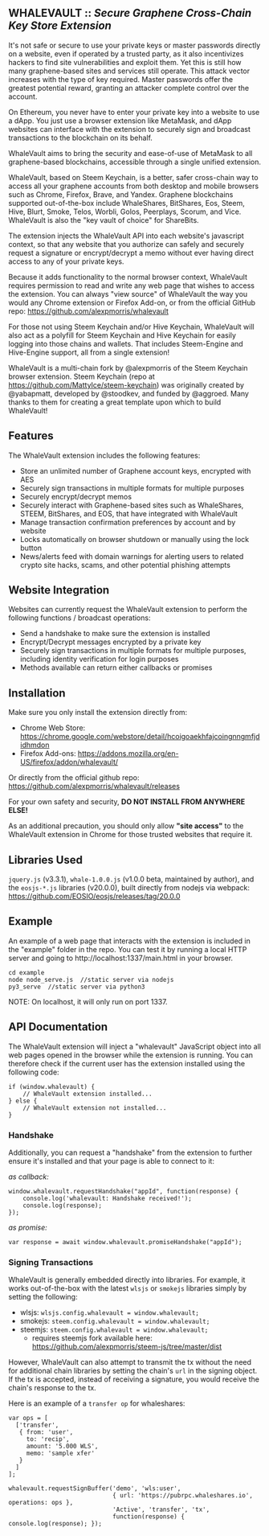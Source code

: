 WHALEVAULT :: *Secure Graphene Cross-Chain Key Store Extension*
---
It's not safe or secure to use your private keys or master passwords directly on a website, even if operated by a trusted party, as it also incentivizes hackers to find site vulnerabilities and exploit them.  Yet this is still how many graphene-based sites and services still operate.  This attack vector increases with the type of key required.  Master passwords offer the greatest potential reward, granting an attacker complete control over the account.

On Ethereum, you never have to enter your private key into a website to use a dApp.  You just use a browser extension like MetaMask, and dApp websites can interface with the extension to securely sign and broadcast transactions to the blockchain on its behalf.

WhaleVault aims to bring the security and ease-of-use of MetaMask to all graphene-based blockchains, accessible through a single unified extension.

WhaleVault, based on Steem Keychain, is a better, safer cross-chain way to access all your graphene accounts from both desktop and mobile browsers such as Chrome, Firefox, Brave, and Yandex.  Graphene blockchains supported out-of-the-box include WhaleShares, BitShares, Eos, Steem, Hive, Blurt, Smoke, Telos, Worbli, Golos, Peerplays, Scorum, and Vice.  WhaleVault is also the "key vault of choice" for ShareBits.

The extension injects the WhaleVault API into each website's javascript context, so that any website that you authorize can safely and securely request a signature or encrypt/decrypt a memo without ever having direct access to any of your private keys.

Because it adds functionality to the normal browser context, WhaleVault requires permission to read and write any web page that wishes to access the extension. You can always "view source" of WhaleVault the way you would any Chrome extension or Firefox Add-on, or from the official GitHub repo: https://github.com/alexpmorris/whalevault

For those not using Steem Keychain and/or Hive Keychain, WhaleVault will also act as a polyfill for Steem Keychain and Hive Keychain for easily logging into those chains and wallets.  That includes Steem-Engine and Hive-Engine support, all from a single extension!

WhaleVault is a multi-chain fork by @alexpmorris of the Steem Keychain browser extension.  Steem Keychain (repo at https://github.com/MattyIce/steem-keychain) was originally created by @yabapmatt, developed by @stoodkev, and funded by @aggroed. Many thanks to them for creating a great template upon which to build WhaleVault!

## Features
The WhaleVault extension includes the following features:
- Store an unlimited number of Graphene account keys, encrypted with AES
- Securely sign transactions in multiple formats for multiple purposes
- Securely encrypt/decrypt memos
- Securely interact with Graphene-based sites such as WhaleShares, STEEM, 
  BitShares, and EOS, that have integrated with WhaleVault
- Manage transaction confirmation preferences by account and by website
- Locks automatically on browser shutdown or manually using the lock button
- News/alerts feed with domain warnings for alerting users to related 
  crypto site hacks, scams, and other potential phishing attempts

## Website Integration
Websites can currently request the WhaleVault extension to perform the following functions / broadcast operations:
- Send a handshake to make sure the extension is installed
- Encrypt/Decrypt messages encrypted by a private key
- Securely sign transactions in multiple formats for multiple purposes,
  including identity verification for login purposes
- Methods available can return either callbacks or promises

## Installation
Make sure you only install the extension directly from:
- Chrome Web Store: https://chrome.google.com/webstore/detail/hcoigoaekhfajcoingnngmfjdidhmdon
- Firefox Add-ons: https://addons.mozilla.org/en-US/firefox/addon/whalevault/

Or directly from the official github repo: https://github.com/alexpmorris/whalevault/releases

For your own safety and security, **DO NOT INSTALL FROM ANYWHERE ELSE!**

As an additional precaution, you should only allow **"site access"** to the WhaleVault extension in Chrome for those trusted websites that require it.

## Libraries Used
`jquery.js` (v3.3.1), `whale-1.0.0.js` (v1.0.0 beta, maintained by author), and the `eosjs-*.js` libraries (v20.0.0), built directly from nodejs via webpack: https://github.com/EOSIO/eosjs/releases/tag/20.0.0

## Example

An example of a web page that interacts with the extension is included in the "example" folder in the repo. You can test it by running a local HTTP server and going to http://localhost:1337/main.html in your browser.

```
cd example
node node_serve.js  //static server via nodejs
py3_serve  //static server via python3
```

NOTE: On localhost, it will only run on port 1337.

## API Documentation

The WhaleVault extension will inject a "whalevault" JavaScript object into all web pages opened in the browser while the extension is running. You can therefore check if the current user has the extension installed using the following code:

```
if (window.whalevault) {
    // WhaleVault extension installed...
} else {
    // WhaleVault extension not installed...
}
```

### Handshake

Additionally, you can request a "handshake" from the extension to further ensure it's installed and that your page is able to connect to it:

*as callback:*
```
window.whalevault.requestHandshake("appId", function(response) {
    console.log('whalevault: Handshake received!');
    console.log(response);
});
```

*as promise:*
```
var response = await window.whalevault.promiseHandshake("appId");
```

### Signing Transactions

WhaleVault is generally embedded directly into libraries.  For example, it works out-of-the-box with the latest `wlsjs` or `smokejs` libraries simply by setting the following:

* wlsjs: `wlsjs.config.whalevault = window.whalevault;`
* smokejs: `steem.config.whalevault = window.whalevault;`
* steemjs: `steem.config.whalevault = window.whalevault;`
  * requires steemjs fork available here: https://github.com/alexpmorris/steem-js/tree/master/dist


However, WhaleVault can also attempt to transmit the tx without the need for additional chain libraries by setting the chain's `url` in the signing object.  If the tx is accepted, instead of receiving a signature, you would receive the chain's response to the tx.

Here is an example of a `transfer op` for whaleshares:

```
var ops = [ 
  ['transfer', 
   { from: 'user', 
     to: 'recip', 
     amount: '5.000 WLS', 
     memo: 'sample xfer'
   }
  ]
];

whalevault.requestSignBuffer('demo', 'wls:user', 
                             { url: 'https://pubrpc.whaleshares.io', operations: ops }, 
                             'Active', 'transfer', 'tx', 
                             function(response) { console.log(response); });
```

